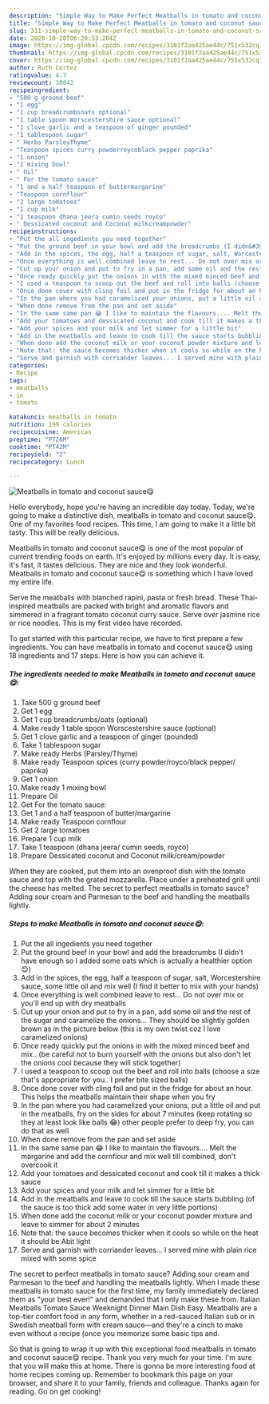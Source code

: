 ```yaml
---
description: "Simple Way to Make Perfect Meatballs in tomato and coconut sauce😋"
title: "Simple Way to Make Perfect Meatballs in tomato and coconut sauce😋"
slug: 311-simple-way-to-make-perfect-meatballs-in-tomato-and-coconut-sauce
date: 2020-10-20T06:20:53.204Z
image: https://img-global.cpcdn.com/recipes/3101f2aa425ae44c/751x532cq70/meatballs-in-tomato-and-coconut-sauce😋-recipe-main-photo.jpg
thumbnail: https://img-global.cpcdn.com/recipes/3101f2aa425ae44c/751x532cq70/meatballs-in-tomato-and-coconut-sauce😋-recipe-main-photo.jpg
cover: https://img-global.cpcdn.com/recipes/3101f2aa425ae44c/751x532cq70/meatballs-in-tomato-and-coconut-sauce😋-recipe-main-photo.jpg
author: Ruth Cortez
ratingvalue: 4.7
reviewcount: 30842
recipeingredient:
- "500 g ground beef"
- "1 egg"
- "1 cup breadcrumbsoats optional"
- "1 table spoon Worscestershire sauce optional"
- "1 clove garlic and a teaspoon of ginger pounded"
- "1 tablespoon sugar"
- " Herbs ParsleyThyme"
- "Teaspoon spices curry powderroycoblack pepper paprika"
- "1 onion"
- "1 mixing bowl"
- " Oil"
- " For the tomato sauce"
- "1 and a half teaspoon of buttermargarine"
- "Teaspoon cornflour"
- "2 large tomatoes"
- "1 cup milk"
- "1 teaspoon dhana jeera cumin seeds royco"
- " Dessicated coconut and Coconut milkcreampowder"
recipeinstructions:
- "Put the all ingedients you need together"
- "Put the ground beef in your bowl and add the breadcrumbs (I didn&#39;t have enough so I added some oats which is actually a healthier option😊)"
- "Add in the spices, the egg, half a teaspoon of sugar, salt, Worcestershire sauce, some little oil and mix well (I find it better to mix with your hands)"
- "Once everything is well combined leave to rest... Do not over mix or you&#39;ll end up with dry meatballs"
- "Cut up your onion and put to fry in a pan, add some oil and the rest of the sugar and caramelize the onions... They should be slightly golden brown as in the picture below (this is my own twist coz I love caramelized onions)"
- "Once ready quickly put the onions in with the mixed minced beef and mix.. (be careful not to burn yourself with the onions but also don&#39;t let the onions cool because they will stick together)"
- "I used a teaspoon to scoop out the beef and roll into balls (choose a size that&#39;s appropriate for you.. I prefer bite sized balls)"
- "Once done cover with cling foil and put in the fridge for about an hour. This helps the meatballs maintain their shape when you fry"
- "In the pan where you had caramelized your onions, put a little oil and put in the meatballs, fry on the sides for about 7 minutes (keep rotating so they at least look like balls 😂) other people prefer to deep fry, you can do that as well"
- "When done remove from the pan and set aside"
- "In the same same pan 😂 I like to maintain the flavours.... Melt the margarine and add the cornflour and mix well till combined, don&#39;t overcook it"
- "Add your tomatoes and dessicated coconut and cook till it makes a thick sauce"
- "Add your spices and your milk and let simmer for a little bit"
- "Add in the meatballs and leave to cook till the sauce starts bubbling (of the sauce is too thick add some water in very little portions)"
- "When done add the coconut milk or your coconut powder mixture and leave to simmer for about 2 minutes"
- "Note that: the sauce becomes thicker when it cools so while on the heat it should be Abit light"
- "Serve and garnish with corriander leaves... I served mine with plain rice mixed with some spice"
categories:
- Recipe
tags:
- meatballs
- in
- tomato

katakunci: meatballs in tomato 
nutrition: 199 calories
recipecuisine: American
preptime: "PT26M"
cooktime: "PT42M"
recipeyield: "2"
recipecategory: Lunch

---
```



![Meatballs in tomato and coconut sauce😋](https://img-global.cpcdn.com/recipes/3101f2aa425ae44c/751x532cq70/meatballs-in-tomato-and-coconut-sauce😋-recipe-main-photo.jpg)

Hello everybody, hope you're having an incredible day today. Today, we're going to make a distinctive dish, meatballs in tomato and coconut sauce😋. One of my favorites food recipes. This time, I am going to make it a little bit tasty. This will be really delicious.

Meatballs in tomato and coconut sauce😋 is one of the most popular of current trending foods on earth. It's enjoyed by millions every day. It is easy, it's fast, it tastes delicious. They are nice and they look wonderful. Meatballs in tomato and coconut sauce😋 is something which I have loved my entire life.

Serve the meatballs with blanched rapini, pasta or fresh bread. These Thai-inspired meatballs are packed with bright and aromatic flavors and simmered in a fragrant tomato coconut curry sauce. Serve over jasmine rice or rice noodles. This is my first video have recorded.


To get started with this particular recipe, we have to first prepare a few ingredients. You can have meatballs in tomato and coconut sauce😋 using 18 ingredients and 17 steps. Here is how you can achieve it.

<!--inarticleads1-->

##### The ingredients needed to make Meatballs in tomato and coconut sauce😋:

1. Take 500 g ground beef
1. Get 1 egg
1. Get 1 cup breadcrumbs/oats (optional)
1. Make ready 1 table spoon Worscestershire sauce (optional)
1. Get 1 clove garlic and a teaspoon of ginger (pounded)
1. Take 1 tablespoon sugar
1. Make ready  Herbs (Parsley/Thyme)
1. Make ready Teaspoon spices (curry powder/royco/black pepper/ paprika)
1. Get 1 onion
1. Make ready 1 mixing bowl
1. Prepare  Oil
1. Get  For the tomato sauce:
1. Get 1 and a half teaspoon of butter/margarine
1. Make ready Teaspoon cornflour
1. Get 2 large tomatoes
1. Prepare 1 cup milk
1. Take 1 teaspoon (dhana jeera/ cumin seeds, royco)
1. Prepare  Dessicated coconut and Coconut milk/cream/powder


When they are cooked, put them into an ovenproof dish with the tomato sauce and top with the grated mozzarella. Place under a preheated grill until the cheese has melted. The secret to perfect meatballs in tomato sauce? Adding sour cream and Parmesan to the beef and handling the meatballs lightly. 

<!--inarticleads2-->

##### Steps to make Meatballs in tomato and coconut sauce😋:

1. Put the all ingedients you need together
1. Put the ground beef in your bowl and add the breadcrumbs (I didn&#39;t have enough so I added some oats which is actually a healthier option😊)
1. Add in the spices, the egg, half a teaspoon of sugar, salt, Worcestershire sauce, some little oil and mix well (I find it better to mix with your hands)
1. Once everything is well combined leave to rest... Do not over mix or you&#39;ll end up with dry meatballs
1. Cut up your onion and put to fry in a pan, add some oil and the rest of the sugar and caramelize the onions... They should be slightly golden brown as in the picture below (this is my own twist coz I love caramelized onions)
1. Once ready quickly put the onions in with the mixed minced beef and mix.. (be careful not to burn yourself with the onions but also don&#39;t let the onions cool because they will stick together)
1. I used a teaspoon to scoop out the beef and roll into balls (choose a size that&#39;s appropriate for you.. I prefer bite sized balls)
1. Once done cover with cling foil and put in the fridge for about an hour. This helps the meatballs maintain their shape when you fry
1. In the pan where you had caramelized your onions, put a little oil and put in the meatballs, fry on the sides for about 7 minutes (keep rotating so they at least look like balls 😂) other people prefer to deep fry, you can do that as well
1. When done remove from the pan and set aside
1. In the same same pan 😂 I like to maintain the flavours.... Melt the margarine and add the cornflour and mix well till combined, don&#39;t overcook it
1. Add your tomatoes and dessicated coconut and cook till it makes a thick sauce
1. Add your spices and your milk and let simmer for a little bit
1. Add in the meatballs and leave to cook till the sauce starts bubbling (of the sauce is too thick add some water in very little portions)
1. When done add the coconut milk or your coconut powder mixture and leave to simmer for about 2 minutes
1. Note that: the sauce becomes thicker when it cools so while on the heat it should be Abit light
1. Serve and garnish with corriander leaves... I served mine with plain rice mixed with some spice


The secret to perfect meatballs in tomato sauce? Adding sour cream and Parmesan to the beef and handling the meatballs lightly. When I made these meatballs in tomato sauce for the first time, my family immediately declared them as &#34;your best ever!&#34; and demanded that I only make these from. Italian Meatballs Tomato Sauce Weeknight Dinner Main Dish Easy. Meatballs are a top-tier comfort food in any form, whether in a red-sauced Italian sub or in Swedish meatball form with cream sauce—and they&#39;re a cinch to make even without a recipe (once you memorize some basic tips and. 

So that is going to wrap it up with this exceptional food meatballs in tomato and coconut sauce😋 recipe. Thank you very much for your time. I'm sure that you will make this at home. There is gonna be more interesting food at home recipes coming up. Remember to bookmark this page on your browser, and share it to your family, friends and colleague. Thanks again for reading. Go on get cooking!
